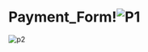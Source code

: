 # Payment_Form!![P1](https://user-images.githubusercontent.com/52414610/155929391-e305be36-b029-4c53-91f8-a1da200ef47c.png)
![p2](https://user-images.githubusercontent.com/52414610/155929388-e26d9408-026d-4efc-a435-a1a90e0e4fb8.png)


